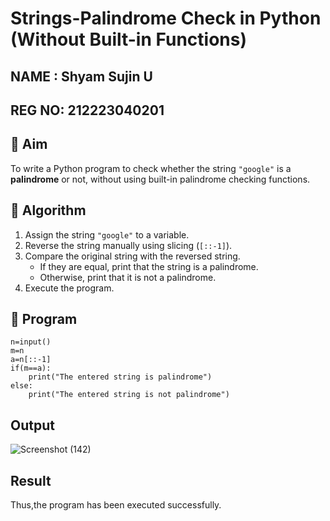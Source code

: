 # Strings-Palindrome Check in Python (Without Built-in Functions)

## NAME : Shyam Sujin U
## REG NO: 212223040201
## 🎯 Aim
To write a Python program to check whether the string `"google"` is a **palindrome** or not, without using built-in palindrome checking functions.

## 🧠 Algorithm
1. Assign the string `"google"` to a variable.
2. Reverse the string manually using slicing (`[::-1]`).
3. Compare the original string with the reversed string.
   - If they are equal, print that the string is a palindrome.
   - Otherwise, print that it is not a palindrome.
4. Execute the program.

## 🧾 Program
```
n=input()
m=n
a=n[::-1]
if(m==a):
    print("The entered string is palindrome")
else:
    print("The entered string is not palindrome")
```
## Output
![Screenshot (142)](https://github.com/user-attachments/assets/37a520cc-8193-4412-9175-8e9641a46eb6)

## Result
Thus,the program has been executed successfully.
